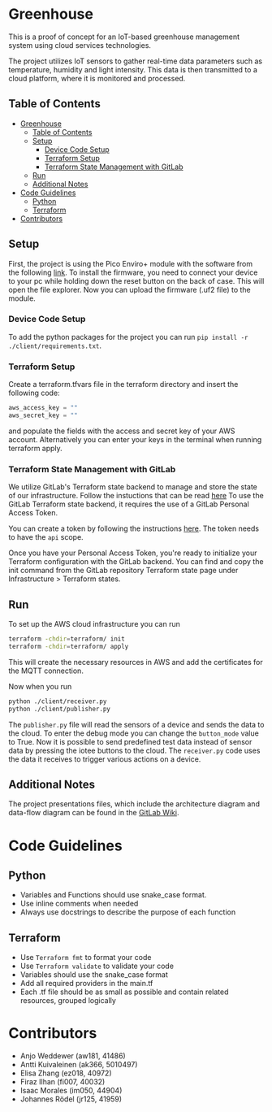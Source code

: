 # Greenhouse

This is a proof of concept for an IoT-based greenhouse management system using cloud services technologies.

The project utilizes IoT sensors to gather real-time data parameters such as temperature, humidity and light intensity. This data is then transmitted to a cloud platform, where it is monitored and processed.

## Table of Contents
- [Greenhouse](#greenhouse)
  - [Table of Contents](#table-of-contents)
  - [Setup](#setup)
    - [Device Code Setup](#device-code-setup)
    - [Terraform Setup](#terraform-setup)
    - [Terraform State Management with GitLab](#terraform-state-management-with-gitlab)
  - [Run](#run)
  - [Additional Notes](#additional-notes)
- [Code Guidelines](#code-guidelines)
  - [Python](#python)
  - [Terraform](#terraform)
- [Contributors](#contributors)

## Setup
First, the project is using the Pico Enviro+ module with the software from the following [link](https://gitlab.mi.hdm-stuttgart.de/iotee/firmware/-/packages).
To install the firmware, you need to connect your device to your pc while holding down the reset button on the back of case. This will open the file explorer. Now you can upload the firmware (.uf2 file) to the module.

### Device Code Setup
To add the python packages for the project you can run `pip install -r ./client/requirements.txt`.

### Terraform Setup
Create a terraform.tfvars file in the terraform directory and insert the following code:
```terraform    
aws_access_key = ""
aws_secret_key = ""
```
and populate the fields with the access and secret key of your AWS account.
Alternatively you can enter your keys in the terminal when running terraform apply.

### Terraform State Management with GitLab
We utilize GitLab's Terraform state backend to manage and store the state of our infrastructure. Follow the instuctions that can be read [here](https://docs.gitlab.com/ee/user/infrastructure/iac/terraform_state.html) To use the GitLab Terraform state backend, it requires the use of a GitLab Personal Access Token. 

You can create a token by following the instructions [here](https://docs.gitlab.com/ee/user/profile/personal_access_tokens.html#creating-a-personal-access-token). The token needs to have the `api` scope.

Once you have your Personal Access Token, you're ready to initialize your Terraform configuration with the GitLab backend. You can find and copy the init command from the GitLab repository Terraform state page under Infrastructure > Terraform states.

## Run
To set up the AWS cloud infrastructure you can run 
```bash
terraform -chdir=terraform/ init
terraform -chdir=terraform/ apply
```
This will create the necessary resources in AWS and add the certificates for the MQTT connection.

Now when you run 
```bash
python ./client/receiver.py
python ./client/publisher.py
```

The `publisher.py` file will read the sensors of a device and sends the data to the cloud. To enter the debug mode you can change the `button_mode` value to True. Now it is possible to send predefined test data instead of sensor data by pressing the iotee buttons to the cloud.
The `receiver.py` code uses the data it receives to trigger various actions on a device.

## Additional Notes
The project presentations files, which include the architecture diagram and data-flow diagram can be found in the [GitLab Wiki](https://gitlab.mi.hdm-stuttgart.de/csiot/ss23/greenhouse/-/wikis/home).

# Code Guidelines

## Python	
- Variables and Functions should use snake_case format.
- Use inline comments when needed
- Always use docstrings to describe the purpose of each function

## Terraform
- Use `Terraform fmt` to format your code
- Use `Terraform validate` to validate your code
- Variables should use the snake_case format
- Add all required providers in the main.tf
- Each .tf file should be as small as possible and contain related resources, grouped logically

# Contributors
- Anjo Weddewer (aw181, 41486)
- Antti Kuivaleinen (ak366, 5010497)
- Elisa Zhang (ez018, 40972)
- Firaz Ilhan (fi007, 40032)
- Isaac Morales (im050, 44904)
- Johannes Rödel (jr125, 41959)